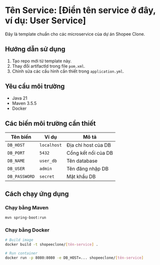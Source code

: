 # Tên Service: [Điền tên service ở đây, ví dụ: User Service]

Đây là template chuẩn cho các microservice của dự án Shopee Clone.

## Hướng dẫn sử dụng

1.  Tạo repo mới từ template này.
2.  Thay đổi artifactId trong file `pom.xml`.
3.  Chỉnh sửa các cấu hình cần thiết trong `application.yml`.

## Yêu cầu môi trường

- Java 21
- Maven 3.5.5
- Docker

## Các biến môi trường cần thiết

| Tên biến      | Ví dụ        | Mô tả                  |
|---------------|--------------|------------------------|
| `DB_HOST`     | `localhost`  | Địa chỉ host của DB    |
| `DB_PORT`     | `5432`       | Cổng kết nối của DB    |
| `DB_NAME`     | `user_db`    | Tên database           |
| `DB_USER`     | `admin`      | Tên đăng nhập DB       |
| `DB_PASSWORD` | `secret`     | Mật khẩu DB            |


## Cách chạy ứng dụng

### Chạy bằng Maven
```bash
mvn spring-boot:run
```

### Chạy bằng Docker
```bash
# Build image
docker build -t shopeeclone/[tên-service] .

# Run container
docker run -p 8080:8080 -e DB_HOST=... shopeeclone/[tên-service]
```

